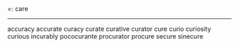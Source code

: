 =: care

---
accuracy
accurate
curacy
curate
curative
curator
cure
curio
curiosity
curious
incurably
pococurante
procurator
procure
secure
sinecure
